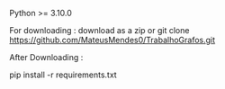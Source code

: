 Python >= 3.10.0

For downloading :
  download as a zip or
  git clone https://github.com/MateusMendes0/TrabalhoGrafos.git

After Downloading :

pip install -r requirements.txt
